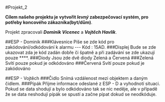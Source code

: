#Projekt_2

**Cílem našeho projektu je vytvořit _levný_ zabezpečovací systém, pro potřeby koncového zákazníka(byt/dům)**.

Projekt zpracovali **_Dominik Vicenec_** a **_Vojtěch Havlík_**.

##ESP - Dominik
###Klávesnice
Píše se zde kód pro zakódování/odkódování k alarmu --- Kód : 15AD.
###Displej
Bude se zde ukazovat zda je kód zadán dobře či špatně a při zadávání se zde ukazují pouze ****.
###Diody
Jsou zde dvě diody Zelená a Červená
###Zelená
Svítí pouze pokud je odkódováno 
###Červená
Svítí pouze pokud je zakódováno 




##ESP - Vojtěch
###Čidlo
Snímá vzdálenost mezi objektem a daným čidlem.
###Pípák
Přijme informace odeslané z ESP - D a vyhodnotí situaci.
Pokud se data shodují a bylo odkódováno tak se nic neděje, ale v případě že se data neshodují pípák se spustí a začne pípat dokud se neodkóduje.
